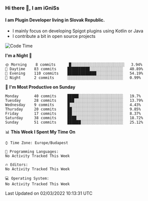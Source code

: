 ### Hi there 👋, I am iGniSs

#### I am Plugin Developer living in Slovak Republic.
- I mainly focus on developing Spigot plugins using Kotlin or Java
- I contribute a bit in open source projects

<!--START_SECTION:waka-->
![Code Time](http://img.shields.io/badge/Code%20Time-778%20hrs%208%20mins-blue)

**I'm a Night 🦉** 

```text
🌞 Morning    8 commits      █░░░░░░░░░░░░░░░░░░░░░░░░   3.94% 
🌆 Daytime    83 commits     ██████████░░░░░░░░░░░░░░░   40.89% 
🌃 Evening    110 commits    █████████████░░░░░░░░░░░░   54.19% 
🌙 Night      2 commits      ░░░░░░░░░░░░░░░░░░░░░░░░░   0.99%

```
📅 **I'm Most Productive on Sunday** 

```text
Monday       40 commits     █████░░░░░░░░░░░░░░░░░░░░   19.7% 
Tuesday      28 commits     ███░░░░░░░░░░░░░░░░░░░░░░   13.79% 
Wednesday    9 commits      █░░░░░░░░░░░░░░░░░░░░░░░░   4.43% 
Thursday     20 commits     ██░░░░░░░░░░░░░░░░░░░░░░░   9.85% 
Friday       17 commits     ██░░░░░░░░░░░░░░░░░░░░░░░   8.37% 
Saturday     38 commits     ████░░░░░░░░░░░░░░░░░░░░░   18.72% 
Sunday       51 commits     ██████░░░░░░░░░░░░░░░░░░░   25.12%

```


📊 **This Week I Spent My Time On** 

```text
⌚︎ Time Zone: Europe/Budapest

💬 Programming Languages: 
No Activity Tracked This Week

🔥 Editors: 
No Activity Tracked This Week

💻 Operating System: 
No Activity Tracked This Week

```


 Last Updated on 02/03/2022 10:13:31 UTC
<!--END_SECTION:waka-->